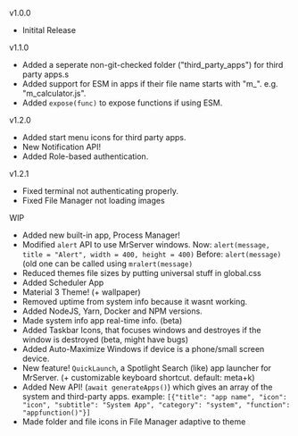 v1.0.0

- Initital Release

v1.1.0

- Added a seperate non-git-checked folder ("third_party_apps") for third party apps.s
- Added support for ESM in apps if their file name starts with "m_". e.g. "m_calculator.js".
- Added `expose(func)` to expose functions if using ESM.

v1.2.0

- Added start menu icons for third party apps.
- New Notification API!
- Added Role-based authentication.

v1.2.1

- Fixed terminal not authenticating properly.
- Fixed File Manager not loading images

WIP

- Added new built-in app, Process Manager!
- Modified `alert` API to use MrServer windows.
Now: `alert(message, title = "Alert", width = 400, height = 400)`
Before: `alert(message)` (old one can be called using `mralert(message)`
- Reduced themes file sizes by putting universal stuff in global.css
- Added Scheduler App
- Material 3 Theme! (+ wallpaper)
- Removed uptime from system info because it wasnt working.
- Added NodeJS, Yarn, Docker and NPM versions.
- Made system info app real-time info. (beta)
- Added Taskbar Icons, that focuses windows and destroyes if the window is destroyed (beta, might have bugs)
- Added Auto-Maximize Windows if device is a phone/small screen device.
- New feature! `QuickLaunch`, a Spotlight Search (like) app launcher for MrServer. (+ customizable keyboard shortcut. default: meta+k)
- Added New API! (`await generateApps()`) which gives an array of the system and third-party apps. example: `[{"title": "app name", "icon": "icon", "subtitle": "System App", "category": "system", "function": "appfunction()"}]`
- Made folder and file icons in File Manager adaptive to theme
